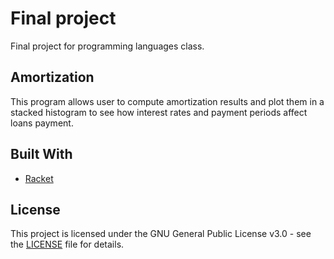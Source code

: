 # Final project

Final project for programming languages class.

## Amortization

This program allows user to compute amortization results and plot them in a stacked histogram to see how interest rates and payment periods affect loans payment.

## Built With

* [Racket](https://racket-lang.org)

## License

This project is licensed under the GNU General Public License v3.0 - see the [LICENSE](LICENSE) file for details.






